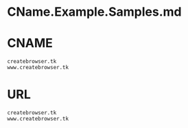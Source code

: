 # CName.Example.Samples.md

# CNAME
```CNAME
createbrowser.tk
www.createbrowser.tk
```

# URL

```url
createbrowser.tk
www.createbrowser.tk
```
